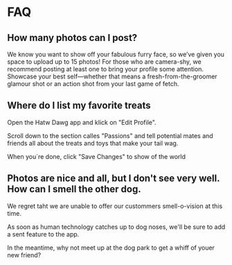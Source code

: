 # FAQ

## How many photos can I post?
 
We know you want to show off your fabulous furry face, so we’ve given you space to upload up to 15 photos! 
For those who are camera-shy, we recommend posting at least one to bring your profile some attention. 
Showcase your best self—whether that means a fresh-from-the-groomer glamour shot or an action shot from your last game of fetch.

## Where do I list my favorite treats

Open the Hatw Dawg app and klick on "Edit Profile".

Scroll down to the section calles "Passions" and tell potential mates and friends all about the treats and toys that make your tail wag.

When you´re done, click "Save Changes" to show of the world

## Photos are nice and all, but I don't see very well. How can I smell the other dog.

We regret taht we are unable to offer our custommers smell-o-vision at this time.

As soon as human technology catches up to dog noses, we'll be sure to add a sent feature to the app.

In the meantime, why not meet up at the dog park to get a whiff of youer new friend?